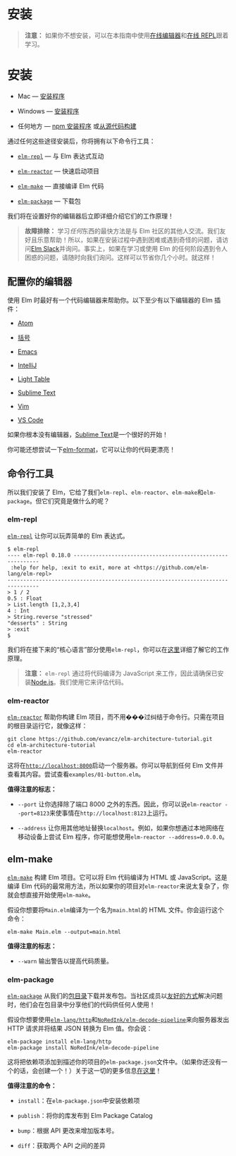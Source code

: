 # 安装

> **注意：** 如果你不想安装，可以在本指南中使用[在线编辑器](http://elm-lang.org/try)和[在线 REPL](http://elmrepl.cuberoot.in/)跟着学习。

# 安装

+   Mac — [安装程序](http://install.elm-lang.org/Elm-Platform-0.18.pkg)

+   Windows — [安装程序](http://install.elm-lang.org/Elm-Platform-0.18.exe)

+   任何地方 — [npm 安装程序](https://www.npmjs.com/package/elm) 或[从源代码构建](https://github.com/elm-lang/elm-platform)

通过任何这些途径安装后，你将拥有以下命令行工具：

+   [`elm-repl`](#elm-repl) — 与 Elm 表达式互动

+   [`elm-reactor`](#elm-reactor) — 快速启动项目

+   [`elm-make`](#elm-make) — 直接编译 Elm 代码

+   [`elm-package`](#elm-package) — 下载包

我们将在设置好你的编辑器后立即详细介绍它们的工作原理！

> **故障排除：** 学习*任何*东西的最快方法是与 Elm 社区的其他人交流。我们友好且乐意帮助！所以，如果在安装过程中遇到困难或遇到奇怪的问题，请访问[Elm Slack](http://elmlang.herokuapp.com/)并询问。事实上，如果在学习或使用 Elm 的任何阶段遇到令人困惑的问题，请随时向我们询问。这样可以节省你几个小时。就这样！

## 配置你的编辑器

使用 Elm 时最好有一个代码编辑器来帮助你。以下至少有以下编辑器的 Elm 插件：

+   [Atom](https://atom.io/packages/language-elm)

+   [括号](https://github.com/lepinay/elm-brackets)

+   [Emacs](https://github.com/jcollard/elm-mode)

+   [IntelliJ](https://github.com/durkiewicz/elm-plugin)

+   [Light Table](https://github.com/rundis/elm-light)

+   [Sublime Text](https://packagecontrol.io/packages/Elm%20Language%20Support)

+   [Vim](https://github.com/ElmCast/elm-vim)

+   [VS Code](https://github.com/sbrink/vscode-elm)

如果你根本没有编辑器，[Sublime Text](https://www.sublimetext.com/)是一个很好的开始！

你可能还想尝试一下[elm-format](https://github.com/avh4/elm-format)，它可以让你的代码更漂亮！

## 命令行工具

所以我们安装了 Elm，它给了我们`elm-repl`、`elm-reactor`、`elm-make`和`elm-package`。但它们究竟是做什么的呢？

### elm-repl

[`elm-repl`](https://github.com/elm-lang/elm-repl) 让你可以玩弄简单的 Elm 表达式。

```
$ elm-repl
---- elm-repl 0.18.0 -----------------------------------------------------------
 :help for help, :exit to exit, more at <https://github.com/elm-lang/elm-repl>
--------------------------------------------------------------------------------
> 1 / 2
0.5 : Float
> List.length [1,2,3,4]
4 : Int
> String.reverse "stressed"
"desserts" : String
> :exit
$ 
```

我们将在接下来的“核心语言”部分使用`elm-repl`，你可以在[这里](https://github.com/elm-lang/elm-repl/blob/master/README.md)详细了解它的工作原理。

> **注意：** `elm-repl` 通过将代码编译为 JavaScript 来工作，因此请确保已安装[Node.js](http://nodejs.org/)。我们使用它来评估代码。

### elm-reactor

[`elm-reactor`](https://github.com/elm-lang/elm-reactor) 帮助你构建 Elm 项目，而不用���过纠结于命令行。只需在项目的根目录运行它，就像这样：

```
git clone https://github.com/evancz/elm-architecture-tutorial.git
cd elm-architecture-tutorial
elm-reactor 
```

这将在[`http://localhost:8000`](http://localhost:8000)启动一个服务器。你可以导航到任何 Elm 文件并查看其内容。尝试查看`examples/01-button.elm`。

**值得注意的标志：**

+   `--port` 让你选择除了端口 8000 之外的东西。因此，你可以说`elm-reactor --port=8123`来使事情在`http://localhost:8123`上运行。

+   `--address` 让你用其他地址替换`localhost`。例如，如果你想通过本地网络在移动设备上尝试 Elm 程序，你可能想使用`elm-reactor --address=0.0.0.0`。

## elm-make

[`elm-make`](https://github.com/elm-lang/elm-make) 构建 Elm 项目。它可以将 Elm 代码编译为 HTML 或 JavaScript。这是编译 Elm 代码的最常用方法，所以如果你的项目对`elm-reactor`来说太复杂了，你就会想直接开始使用`elm-make`。

假设你想要将`Main.elm`编译为一个名为`main.html`的 HTML 文件。你会运行这个命令：

```
elm-make Main.elm --output=main.html 
```

**值得注意的标志：**

+   `--warn` 输出警告以提高代码质量。

### elm-package

[`elm-package`](https://github.com/elm-lang/elm-package) 从我们的[包目录](http://package.elm-lang.org/)下载并发布包。当社区成员以[友好的方式](http://package.elm-lang.org/help/design-guidelines)解决问题时，他们会在包目录中分享他们的代码供任何人使用！

假设你想要使用[`elm-lang/http`](http://package.elm-lang.org/packages/elm-lang/http/latest)和[`NoRedInk/elm-decode-pipeline`](http://package.elm-lang.org/packages/NoRedInk/elm-decode-pipeline/latest)来向服务器发出 HTTP 请求并将结果 JSON 转换为 Elm 值。你会说：

```
elm-package install elm-lang/http
elm-package install NoRedInk/elm-decode-pipeline 
```

这将把依赖项添加到描述你的项目的`elm-package.json`文件中。（如果你还没有一个的话，会创建一个！）关于这一切的更多信息[在这里](https://github.com/elm-lang/elm-package)！

**值得注意的命令：**

+   `install`：在`elm-package.json`中安装依赖项

+   `publish`：将你的库发布到 Elm Package Catalog

+   `bump`：根据 API 更改来增加版本号。

+   `diff`：获取两个 API 之间的差异
